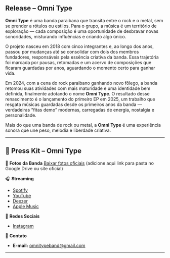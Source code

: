 ## Release – Omni Type

**Omni Type** é uma banda paraibana que transita entre o rock e o metal, sem se prender a rótulos ou estilos. Para o grupo, a música é um território de exploração — cada composição é uma oportunidade de desbravar novas sonoridades, misturando influências e criando algo único.

O projeto nasceu em 2018 com cinco integrantes e, ao longo dos anos, passou por mudanças até se consolidar com dois dos membros fundadores, responsáveis pela essência criativa da banda. Essa trajetória foi marcada por pausas, retomadas e um acervo de composições que ficaram guardadas por anos, aguardando o momento certo para ganhar vida.

Em 2024, com a cena do rock paraibano ganhando novo fôlego, a banda retomou suas atividades com mais maturidade e uma identidade bem definida, finalmente adotando o nome **Omni Type**. O resultado desse renascimento é o lançamento do primeiro EP em 2025, um trabalho que resgata músicas guardadas desde os primeiros anos da banda — verdadeiras “fitas demo” modernas, carregadas de energia, nostalgia e personalidade.

Mais do que uma banda de rock ou metal, a **Omni Type** é uma experiência sonora que une peso, melodia e liberdade criativa.

---

## 🎤 Press Kit – Omni Type

📸 **Fotos da Banda**
[Baixar fotos oficiais](#) (adicione aqui link para pasta no Google Drive ou site oficial)

🎧 **Streaming**

* [Spotify](https://open.spotify.com/intl-pt/artist/1SsgzkYScPAA5t2yhZ0W5N?si=L8-Lu9RXSbGK8llhllAVTg)
* [YouTube](https://www.youtube.com/channel/UC-_VMnFe-ZhuXP83EaotwsQ)
* [Deezer](https://www.deezer.com/en/artist/196550597)
* [Apple Music](https://music.apple.com/br/album/my-old-tapes-vol-1-ep/1826901884)

📱 **Redes Sociais**

* [Instagram](https://www.instagram.com/omnitypeband/)

📩 **Contato**

* **E-mail:** [omnitypeband@gmail.com](mailto:omnitypeband@gmail.com)

---
